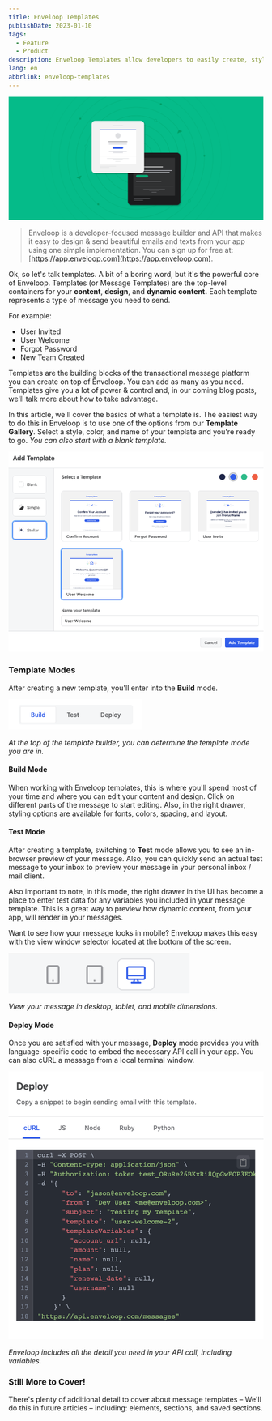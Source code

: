 ```yaml
---
title: Enveloop Templates
publishDate: 2023-01-10
tags:
  - Feature
  - Product
description: Enveloop Templates allow developers to easily create, style, and connect messages to send from their app to their users.
lang: en
abbrlink: enveloop-templates
---
```


![Enveloop Templates Header](/img/header-templates.png)

> Enveloop is a developer-focused message builder and API that makes it easy to design &amp; send beautiful emails and texts from your app using one simple implementation. You can sign up for free at: [https://app.enveloop.com](https://app.enveloop.com).

Ok, so let's talk templates. A bit of a boring word, but it's the powerful core of Enveloop. Templates (or Message Templates) are the top-level containers for your **content**, **design**, and **dynamic content.** Each template represents a type of message you need to send.

For example:

- User Invited
- User Welcome
- Forgot Password
- New Team Created

Templates are the building blocks of the transactional message platform you can create on top of Enveloop. You can add as many as you need. Templates give you a lot of power &amp; control and, in our coming blog posts, we'll talk more about how to take advantage.

In this article, we'll cover the basics of what a template is. The easiest way to do this in Enveloop is to use one of the options from our **Template Gallery**. Select a style, color, and name of your template and you're ready to go. *You can also start with a blank template.*

![Template Gallery](/img/template-template-gallery.png)

### Template Modes

After creating a new template, you'll enter into the **Build** mode.

![Build Mode](/img/template-build-mode.png)

*At the top of the template builder, you can determine the template mode you are in.*

#### Build Mode

When working with Enveloop templates, this is where you'll spend most of your time and where you can edit your content and design. Click on different parts of the message to start editing. Also, in the right drawer, styling options are available for fonts, colors, spacing, and layout.

#### Test Mode

After creating a template, switching to **Test** mode allows you to see an in-browser preview of your message. Also, you can quickly send an actual test message to your inbox to preview your message in your personal inbox / mail client.

Also important to note, in this mode, the right drawer in the UI has become a place to enter test data for any variables you included in your message template. This is a great way to preview how dynamic content, from your app, will render in your messages.

Want to see how your message looks in mobile? Enveloop makes this easy with the view window selector located at the bottom of the screen.

![Test Mode](/img/template-test-mode.png)

*View your message in desktop, tablet, and mobile dimensions.*

#### Deploy Mode

Once you are satisfied with your message, **Deploy** mode provides you with language-specific code to embed the necessary API call in your app. You can also cURL a message from a local terminal window.

![Deploy Mode](/img/template-deploy-mode.png)

*Enveloop includes all the detail you need in your API call, including variables.*

### Still More to Cover!

There's plenty of additional detail to cover about message templates – We'll do this in future articles – including: elements, sections, and saved sections.
